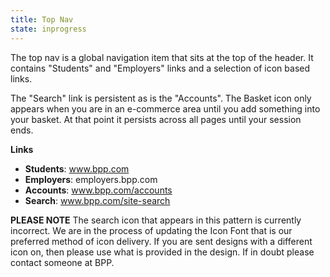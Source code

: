 ```yaml
---
title: Top Nav
state: inprogress
---
```


The top nav is a global navigation item that sits at the top of the header. It contains "Students" and "Employers" links and a selection of icon based links.

The "Search" link is persistent as is the "Accounts". The Basket icon only appears when you are in an e-commerce area until you add something into your basket. At that point it persists across all pages until your session ends.

**Links**
- **Students**: www.bpp.com
- **Employers**: employers.bpp.com
- **Accounts**: www.bpp.com/accounts
- **Search**: www.bpp.com/site-search

**PLEASE NOTE**
The search icon that appears in this pattern is currently incorrect. We are in the process of updating the Icon Font that is our preferred method of icon delivery. If you are sent designs with a different icon on, then please use what is provided in the design. If in doubt please contact someone at BPP.